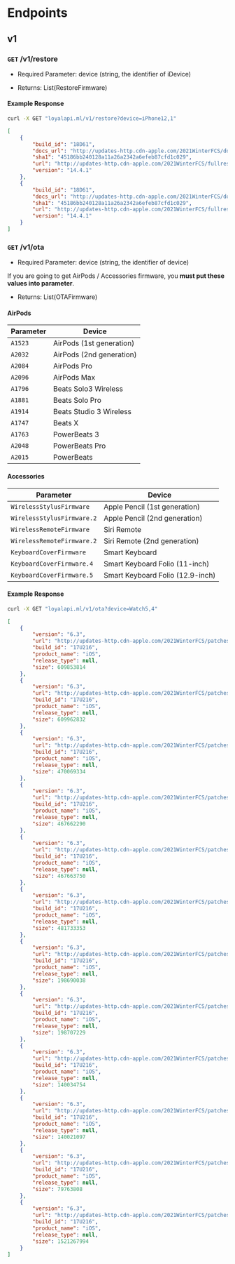 # Endpoints

## v1

### `GET` /v1/restore

* Required Parameter: device (string, the identifier of iDevice)

* Returns: List(RestoreFirmware)

#### Example Response

```bash
curl -X GET "loyalapi.ml/v1/restore?device=iPhone12,1"
```

```json
[
    {
        "build_id": "18D61",
        "docs_url": "http://updates-http.cdn-apple.com/2021WinterFCS/documentation/071-15446/2D646674-5AE5-454D-94C9-EBA3E76437D7/iPhoneiTunesUpdateReadMe.ipd",
        "sha1": "45186bb240128a11a26a2342a6efeb87cfd1c029",
        "url": "http://updates-http.cdn-apple.com/2021WinterFCS/fullrestores/071-12530/598B4392-EF03-4F6C-962A-3A8CC9BA9DAC/iPhone11,8,iPhone12,1_14.4.1_18D61_Restore.ipsw",
        "version": "14.4.1"
    },
    {
        "build_id": "18D61",
        "docs_url": "http://updates-http.cdn-apple.com/2021WinterFCS/documentation/071-15446/2D646674-5AE5-454D-94C9-EBA3E76437D7/iPhoneiTunesUpdateReadMe.ipd",
        "sha1": "45186bb240128a11a26a2342a6efeb87cfd1c029",
        "url": "http://updates-http.cdn-apple.com/2021WinterFCS/fullrestores/071-12530/598B4392-EF03-4F6C-962A-3A8CC9BA9DAC/iPhone11,8,iPhone12,1_14.4.1_18D61_Restore.ipsw",
        "version": "14.4.1"
    }
]
```

### `GET` /v1/ota

* Required Parameter: device (string, the identifier of device)

If you are going to get AirPods / Accessories firmware, you **must put these values into parameter**.

* Returns: List(OTAFirmware)

#### AirPods

| Parameter | Device |
|-----------|--------|
| `A1523` | AirPods (1st generation) |
| `A2032` | AirPods (2nd generation) |
| `A2084` | AirPods Pro |
| `A2096` | AirPods Max |
| `A1796` | Beats Solo3 Wireless |
| `A1881` | Beats Solo Pro |
| `A1914` | Beats Studio 3 Wireless |
| `A1747` | Beats X |
| `A1763` | PowerBeats 3 | 
| `A2048` | PowerBeats Pro |
| `A2015` | PowerBeats |

#### Accessories

| Parameter | Device |
|-----------|--------|
| `WirelessStylusFirmware` | Apple Pencil (1st generation) |
| `WirelessStylusFirmware.2` | Apple Pencil (2nd generation) |
| `WirelessRemoteFirmware` | Siri Remote |
| `WirelessRemoteFirmware.2` | Siri Remote (2nd generation) |
| `KeyboardCoverFirmware` | Smart Keyboard |
| `KeyboardCoverFirmware.4` | Smart Keyboard Folio (11-inch) |
| `KeyboardCoverFirmware.5` | Smart Keyboard Folio (12.9-inch) |


#### Example Response

```bash
curl -X GET "loyalapi.ml/v1/ota?device=Watch5,4"
```

```json
[
    {
        "version": "6.3",
        "url": "http://updates-http.cdn-apple.com/2021WinterFCS/patches/001-88622/6D5315EB-052F-43E8-B165-B6D76CB17F32/com_apple_MobileAsset_SoftwareUpdate/cb5d0e33da81485a3682c095dddc58701d8214ea.zip",
        "build_id": "17U216",
        "product_name": "iOS",
        "release_type": null,
        "size": 609853814
    },
    {
        "version": "6.3",
        "url": "http://updates-http.cdn-apple.com/2021WinterFCS/patches/001-88799/711FB89A-9F7C-4197-8EF7-B841820E35CB/com_apple_MobileAsset_SoftwareUpdate/cf24a3f8516e668589053eb1eda87e4bd570a625.zip",
        "build_id": "17U216",
        "product_name": "iOS",
        "release_type": null,
        "size": 609962832
    },
    {
        "version": "6.3",
        "url": "http://updates-http.cdn-apple.com/2021WinterFCS/patches/001-88714/D8733A34-A397-4E49-B7F6-FE86D4779C61/com_apple_MobileAsset_SoftwareUpdate/a9aecb55a809f0c2902b6eabd849092a12fef47a.zip",
        "build_id": "17U216",
        "product_name": "iOS",
        "release_type": null,
        "size": 470069334
    },
    {
        "version": "6.3",
        "url": "http://updates-http.cdn-apple.com/2021WinterFCS/patches/001-88808/01F0403D-F75D-4F4D-9C28-A63C37617FAD/com_apple_MobileAsset_SoftwareUpdate/98595e26a88deb34e752d46deef2a92578f072de.zip",
        "build_id": "17U216",
        "product_name": "iOS",
        "release_type": null,
        "size": 467662290
    },
    {
        "version": "6.3",
        "url": "http://updates-http.cdn-apple.com/2021WinterFCS/patches/001-88877/C753C993-29BA-4440-98B5-2FE8494B7726/com_apple_MobileAsset_SoftwareUpdate/c82ffc81851feaba75f0c127068dfa05dc7399b7.zip",
        "build_id": "17U216",
        "product_name": "iOS",
        "release_type": null,
        "size": 467663750
    },
    {
        "version": "6.3",
        "url": "http://updates-http.cdn-apple.com/2021WinterFCS/patches/001-88572/C5BCAABF-8BF3-417F-AECB-D43191577832/com_apple_MobileAsset_SoftwareUpdate/cf4b5e698e7dcdfd842f96b5b87dd0bd7bf58d6c.zip",
        "build_id": "17U216",
        "product_name": "iOS",
        "release_type": null,
        "size": 481733353
    },
    {
        "version": "6.3",
        "url": "http://updates-http.cdn-apple.com/2021WinterFCS/patches/001-88968/C8A452C7-4E1F-4E29-8DDC-7F996DE93A12/com_apple_MobileAsset_SoftwareUpdate/d818cd5c7badd311111965ec91cd7667f8a3fca9.zip",
        "build_id": "17U216",
        "product_name": "iOS",
        "release_type": null,
        "size": 198690038
    },
    {
        "version": "6.3",
        "url": "http://updates-http.cdn-apple.com/2021WinterFCS/patches/001-88675/7DEDCC95-CC60-4D08-8767-80E34122668D/com_apple_MobileAsset_SoftwareUpdate/45ee4793a04335a5e7941a6ce5ede894410a1185.zip",
        "build_id": "17U216",
        "product_name": "iOS",
        "release_type": null,
        "size": 198707229
    },
    {
        "version": "6.3",
        "url": "http://updates-http.cdn-apple.com/2021WinterFCS/patches/001-88900/A692CF0F-BFB2-4E24-B3C3-34B8A6AA4A12/com_apple_MobileAsset_SoftwareUpdate/748fd91151832c30402b2805a1b186390947a533.zip",
        "build_id": "17U216",
        "product_name": "iOS",
        "release_type": null,
        "size": 140034754
    },
    {
        "version": "6.3",
        "url": "http://updates-http.cdn-apple.com/2021WinterFCS/patches/001-88821/80DADA5F-DAA1-4878-B974-B03B6C7D4281/com_apple_MobileAsset_SoftwareUpdate/1420e706d66341c81d94228fa97a77482c2d6657.zip",
        "build_id": "17U216",
        "product_name": "iOS",
        "release_type": null,
        "size": 140021097
    },
    {
        "version": "6.3",
        "url": "http://updates-http.cdn-apple.com/2021WinterFCS/patches/001-95823/D2824C42-6E07-4673-8510-E371277B9748/com_apple_MobileAsset_SoftwareUpdate/20fbdbf3dc5d8f2eb7f9179029fa3206d42cd49b.zip",
        "build_id": "17U216",
        "product_name": "iOS",
        "release_type": null,
        "size": 79763808
    },
    {
        "version": "6.3",
        "url": "http://updates-http.cdn-apple.com/2021WinterFCS/patches/001-88474/10F8653E-D128-4F8A-8B10-3C7DAC01AF5C/com_apple_MobileAsset_SoftwareUpdate/94df61e66b4af2fed7cc69089de0b7cbd82856e8.zip",
        "build_id": "17U216",
        "product_name": "iOS",
        "release_type": null,
        "size": 1521267994
    }
]
```